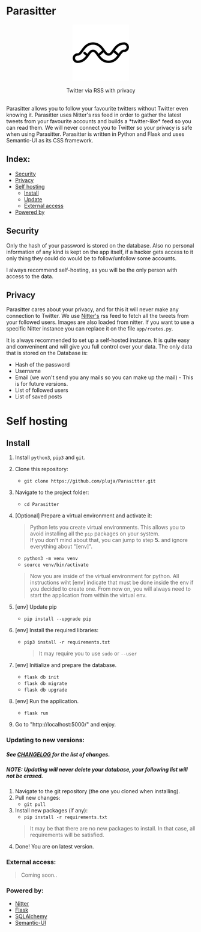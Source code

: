 # Parasitter
<p align="center"> <img width="150" src="app/static/img/logo.png"> </img></p> 
<p align="center"> Twitter via RSS with privacy </p>
<br>
Parasitter allows you to follow your favourite twitters without Twitter even knowing it. Parasitter uses Nitter's rss feed in order to gather the latest tweets from your favourite accounts and builds a *twitter-like* feed so you can read them. We will never connect you to Twitter so your privacy is safe when using Parasitter. Parasitter is written in Python and Flask and uses Semantic-UI as its CSS framework.

## Index:
* [Security](#security)
* [Privacy](#privacy)
* [Self hosting](#self-hosting)
    * [Install](#install)
    * [Update](#updating-to-new-versions)
    * [External access](#external-access)
* [Powered by](#powered-by)

## Security
Only the hash of your password is stored on the database. Also no personal information of any kind is kept on the app itself, if a hacker gets access to it only thing they could do would be to follow/unfollow some accounts.

I always recommend self-hosting, as you will be the only person with access to the data.

## Privacy
Parasitter cares about your privacy, and for this it will never make any connection to Twitter. We use [Nitter's](https://nitter.net) rss feed to fetch all the tweets from your followed users. Images are also loaded from nitter. If you want to use a specific Nitter instance you can replace it on the file `app/routes.py`.

It is always recommended to set up a self-hosted instance. It is quite easy and conveninent and will give you full control over your data. The only data that is stored on the Database is:
* Hash of the password
* Username
* Email (we won't send you any mails so you can make up the mail) - This is for future versions.
* List of followed users
* List of saved posts

# Self hosting

## Install
1. Install `python3`, `pip3` and `git`.
2. Clone this repository:
    - `git clone https://github.com/pluja/Parasitter.git`
3. Navigate to the project folder:
    - `cd Parasitter`
4. [Optional] Prepare a virtual environment and activate it:

   > Python lets you create virtual environments. This allows you to avoid installing all the `pip` packages on your system.   
   If you don't mind about that, you can jump to step **5.** and ignore everything about "[env]".
    - `python3 -m venv venv`
    - `source venv/bin/activate`
    > Now you are inside of the virtual environment for python. All instructions wiht [env] indicate that must be done inside the env if you decided to create one. From now on, you will always need to start the application from within the virtual env.
5. [env] Update pip
    - `pip install --upgrade pip`
6. [env] Install the required libraries:
    - `pip3 install -r requirements.txt`
       > It may require you to use `sudo` or `--user`
7. [env] Initialize and prepare the database.
    - `flask db init`
    - `flask db migrate`
    - `flask db upgrade`
8. [env] Run the application.
    - `flask run`
9. Go to "http://localhost:5000/" and enjoy.

### Updating to new versions:
##### See [CHANGELOG](CHANGELOG.md) for the list of changes.
##### NOTE: Updating will never delete your database, your following list will not be erased.
1. Navigate to the git repository (the one you cloned when installing).
2. Pull new changes:
    - `git pull`
4. Install new packages (if any):
   - `pip install -r requirements.txt`
   > It may be that there are no new packages to install. In that case, all requirements will be satisfied.
5. Done! You are on latest version.

### External access:
> Coming soon..

### Powered by:
* [Nitter](https://nitter.net)
* [Flask](https://flask.palletsprojects.com/)
* [SQLAlchemy](https://docs.sqlalchemy.org/en/13/)
* [Semantic-UI](https://semantic-ui.com)
